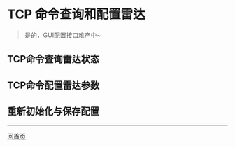 # TCP 命令查询和配置雷达

> 是的，GUI配置接口难产中~

## TCP命令查询雷达状态


## TCP命令配置雷达参数


## 重新初始化与保存配置

---
[回首页](#main)